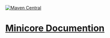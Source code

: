 [![Maven Central](https://maven-badges.herokuapp.com/maven-central/io.github.priyanhsu10/minicore/badge.svg)](https://maven-badges.herokuapp.com/maven-central/io.github.priyanhsu10/minicore)


# [Minicore Documention](https://priyanhsu10.github.io/minicore-docs/) 
